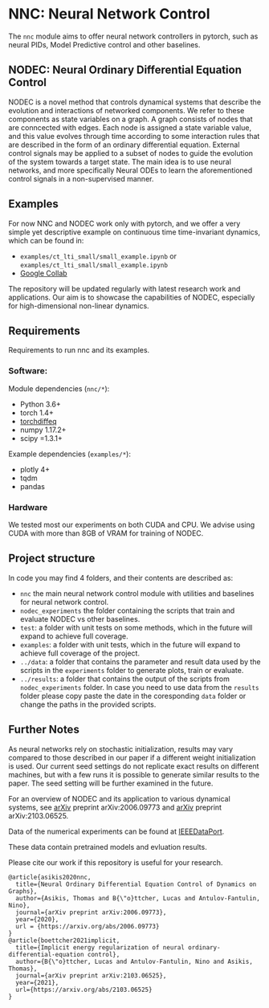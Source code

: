 # NNC: Neural Network Control 

The `nnc` module aims to offer neural network controllers in pytorch, such as neural PIDs, Model Predictive control and other baselines.

## NODEC: Neural Ordinary Differential Equation Control

NODEC is a novel method that controls dynamical systems that describe the evolution and interactions of networked components.
We refer to these components as state variables on a graph.
A graph consists of nodes that are conncected with edges.
Each node is assigned a state variable value, and this value evolves through time according to some interaction rules that are described in the form of an 
ordinary differential equation.
External control signals may be applied to a subset of nodes to guide the evolution of the system towards a target state.
The main idea is to use neural networks, and more specifically Neural ODEs to learn the aforementioned control signals in a non-supervised manner.

## Examples

For now NNC and NODEC work only with pytorch, and we offer a very simple yet descriptive example on continuous time time-invariant dynamics, which can be found in:
- `examples/ct_lti_small/small_example.ipynb` or `examples/ct_lti_small/small_example.ipynb`
- [Google Collab](https://colab.research.google.com/github/asikist/nnc/blob/master/examples/ct_lti_small/small_example.ipynb)

The repository will be updated regularly with latest research work and applications.
Our aim is to showcase the capabilities of NODEC, especially for high-dimensional non-linear dynamics.

## Requirements
Requirements to run nnc and its examples.

### Software:

Module dependencies (`nnc/*`):
- Python 3.6+
- torch 1.4+
- [torchdiffeq](https://github.com/rtqichen/torchdiffeq)
- numpy 1.17.2+
- scipy =1.3.1+

Example dependencies (`examples/*`):
- plotly 4+
- tqdm
- pandas

### Hardware
We tested most our experiments on both CUDA and CPU.
We advise using CUDA with more than 8GB of VRAM for training of NODEC.

## Project structure
In code you may find 4 folders, and their contents are described as:
- `nnc` the main neural network control module with utilities and baselines for neural network control.
- `nodec_experiments` the folder containing the scripts that train and evaluate NODEC vs other baselines.
- `test`: a folder with unit tests on some methods, which in the future will expand to achieve full coverage.
- `examples`: a folder with unit tests, which in the future will expand to achieve full coverage of the project.
- `../data`: a folder that contains the parameter and result data used by the scripts in the `experiments` folder to generate plots, train or evaluate.
- `../results`: a folder that contains the output of the scripts from `nodec_experiments` folder. In case you need to use data from the `results` folder please copy paste the date in the coresponding `data` folder or change the paths in the provided scripts.

## Further Notes

As neural networks rely on stochastic initialization, results may vary compared to those described in our paper if a different weight initialization is used.
Our current seed settings do not replicate exact results on different machines,
but with a few runs it is possible to generate similar results to the paper.
The seed setting will be further examined in the future.

For an overview of NODEC and its application to various dynamical systems, see
[arXiv](https://arxiv.org/abs/2006.09773) preprint arXiv:2006.09773 and [arXiv](https://arxiv.org/abs/2103.06525) preprint arXiv:2103.06525. 

Data of the numerical experiments can be found at [IEEEDataPort](http://ieee-dataport.org/3452).

These data contain pretrained models and evluation results.

Please cite our work if this repository is useful for your research.

```
@article{asikis2020nnc,
  title={Neural Ordinary Differential Equation Control of Dynamics on Graphs},
  author={Asikis, Thomas and B{\"o}ttcher, Lucas and Antulov-Fantulin, Nino},
  journal={arXiv preprint arXiv:2006.09773},
  year={2020},
  url = {https://arxiv.org/abs/2006.09773}
}
@article{boettcher2021implicit,
  title={Implicit energy regularization of neural ordinary-differential-equation control},
  author={B{\"o}ttcher, Lucas and Antulov-Fantulin, Nino and Asikis, Thomas},
  journal={arXiv preprint arXiv:2103.06525},
  year={2021},
  url={https://arxiv.org/abs/2103.06525}
}
```


